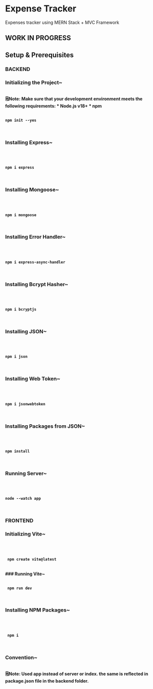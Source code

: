 # Expense Tracker
Expenses tracker using MERN Stack + MVC Framework

## WORK IN PROGRESS

## Setup & Prerequisites

### BACKEND

### Initializing the Project~
<br>
<b>🗒️Note:  Make sure that your development environment meets the following requirements: * Node.js v18+ * npm <b>
<br>
<br>
  
```
npm init --yes
```
<br>

### Installing Express~
<br>
<br>

```
npm i express
```
<br>

### Installing Mongoose~
<br>
<br>

```
npm i mongoose
```
<br>

### Installing Error Handler~
<br>
<br>

```
npm i express-async-handler
```
<br>

### Installing Bcrypt Hasher~
<br>
<br>

```
npm i bcryptjs
```
<br>

### Installing JSON~
<br>
<br>

```
npm i json
```
<br>

### Installing Web Token~
<br>
<br>

```
npm i jsonwebtoken
```
<br>

### Installing Packages from JSON~
<br>
<br>

```
npm install
```
<br>

### Running Server~
<br>
<br>

```
node --watch app
```
<br>

### FRONTEND

### Initializing Vite~
<br>
<br>

```
 npm create vite@latest
 ```
 
<br>
### Running Vite~
<br>
<br>

```
 npm run dev
 ```
 
<br>

### Installing NPM Packages~
<br>
<br>

```
 npm i
 ```
 
<br>

### Convention~
<br>
<b>🗒️Note:  Used app instead of server or index. the same is reflected in package.json file in the backend folder. <b>
<br>
